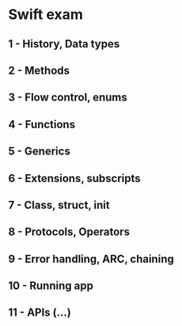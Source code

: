 # Swift exam

## 1 - History, Data types
## 2 - Methods
## 3 - Flow control, enums
## 4 - Functions
## 5 - Generics
## 6 - Extensions, subscripts
## 7 - Class, struct, init
## 8 - Protocols, Operators
## 9 - Error handling, ARC, chaining
## 10 - Running app
## 11 - APIs (...)

